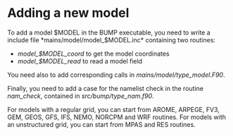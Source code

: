 # Adding a new model

To add a model $MODEL in the BUMP executable, you need to write a include file *mains/model/model_$MODEL.inc* containing two routines:
 - *model_$MODEL_coord* to get the model coordinates
 - *model_$MODEL_read* to read a model field

You need also to add corresponding calls in *mains/model/type_model.F90*.

Finally, you need to add a case for the namelist check in the routine *nam_check*, contained in *src/bump/type_nam.f90*.

For models with a regular grid, you can start from AROME, ARPEGE, FV3, GEM, GEOS, GFS, IFS, NEMO, NORCPM and WRF routines. For models with an unstructured grid, you can start from MPAS and RES routines.
